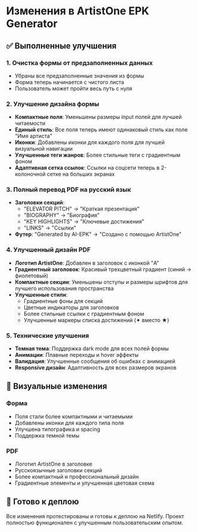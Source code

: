 # Изменения в ArtistOne EPK Generator

## ✅ Выполненные улучшения

### 1. Очистка формы от предзаполненных данных
- Убраны все предзаполненные значения из формы
- Форма теперь начинается с чистого листа
- Пользователь может пройти весь путь с нуля

### 2. Улучшение дизайна формы
- **Компактные поля**: Уменьшены размеры input полей для лучшей читаемости
- **Единый стиль**: Все поля теперь имеют одинаковый стиль как поле "Имя артиста"
- **Иконки**: Добавлены иконки для каждого поля для лучшей визуальной навигации
- **Улучшенные теги жанров**: Более стильные теги с градиентным фоном
- **Адаптивная сетка ссылок**: Ссылки на соцсети теперь в 2-колоночной сетке на больших экранах

### 3. Полный перевод PDF на русский язык
- **Заголовки секций**:
  - "ELEVATOR PITCH" → "Краткая презентация"
  - "BIOGRAPHY" → "Биография" 
  - "KEY HIGHLIGHTS" → "Ключевые достижения"
  - "LINKS" → "Ссылки"
- **Футер**: "Generated by AI-EPK" → "Создано с помощью ArtistOne"

### 4. Улучшенный дизайн PDF
- **Логотип ArtistOne**: Добавлен в заголовок с иконкой "A"
- **Градиентный заголовок**: Красивый трехцветный градиент (синий → фиолетовый)
- **Компактные секции**: Уменьшены отступы и размеры шрифтов для лучшего использования пространства
- **Улучшенные стили**: 
  - Градиентные фоны для секций
  - Цветные индикаторы для заголовков
  - Более стильные ссылки с градиентным фоном
  - Улучшенные маркеры списка достижений (✦ вместо ★)

### 5. Технические улучшения
- **Темная тема**: Поддержка dark mode для всех полей формы
- **Анимации**: Плавные переходы и hover эффекты
- **Валидация**: Улучшенные сообщения об ошибках с анимацией
- **Responsive дизайн**: Адаптивность для всех размеров экранов

## 🎨 Визуальные изменения

### Форма
- Поля стали более компактными и читаемыми
- Добавлены иконки для каждого типа поля
- Улучшена типографика и spacing
- Поддержка темной темы

### PDF
- Логотип ArtistOne в заголовке
- Русскоязычные заголовки секций
- Более компактный и профессиональный дизайн
- Градиентные элементы и улучшенная цветовая схема

## 🚀 Готово к деплою

Все изменения протестированы и готовы к деплою на Netlify. Проект полностью функционален с улучшенным пользовательским опытом.
